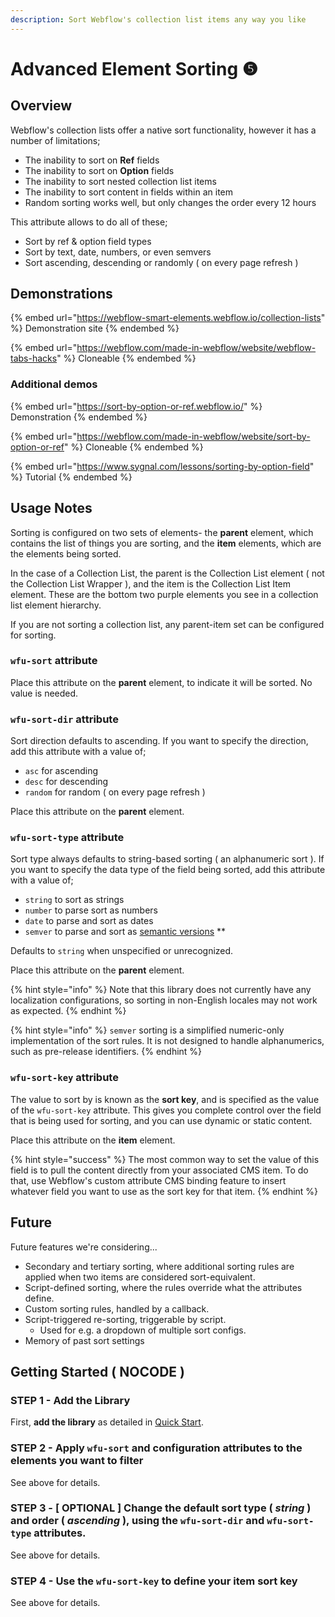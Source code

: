 ```yaml
---
description: Sort Webflow's collection list items any way you like
---
```


# Advanced Element Sorting ❺

## Overview

Webflow's collection lists offer a native sort functionality, however it has a number of limitations;&#x20;

* The inability to sort on **Ref** fields
* The inability to sort on **Option** fields
* The inability to sort nested collection list items
* The inability to sort content in fields within an item
* Random sorting works well, but only changes the order every 12 hours&#x20;

This attribute allows to do all of these;

* Sort by ref & option field types
* Sort by text, date, numbers, or even semvers
* Sort ascending, descending or randomly ( on every page refresh )

## Demonstrations

{% embed url="https://webflow-smart-elements.webflow.io/collection-lists" %}
Demonstration site
{% endembed %}

{% embed url="https://webflow.com/made-in-webflow/website/webflow-tabs-hacks" %}
Cloneable
{% endembed %}

### Additional demos

{% embed url="https://sort-by-option-or-ref.webflow.io/" %}
Demonstration
{% endembed %}

{% embed url="https://webflow.com/made-in-webflow/website/sort-by-option-or-ref" %}
Cloneable
{% endembed %}

{% embed url="https://www.sygnal.com/lessons/sorting-by-option-field" %}
Tutorial
{% endembed %}

## Usage Notes <a href="#usage-notes" id="usage-notes"></a>

Sorting is configured on two sets of elements- the **parent** element, which contains the list of things you are sorting, and the **item** elements, which are the elements being sorted.&#x20;

In the case of a Collection List, the parent is the Collection List element ( not the Collection List Wrapper ), and the item is the Collection List Item element. These are the bottom two purple elements you see in a collection list element hierarchy.

If you are not sorting a collection list, any parent-item set can be configured for sorting. &#x20;

### `wfu-sort` attribute <a href="#wfu-sort-attribute" id="wfu-sort-attribute"></a>

Place this attribute on the **parent** element, to indicate it will be sorted. No value is needed.&#x20;

### `wfu-sort-dir` attribute <a href="#wfu-sort-dir-attribute" id="wfu-sort-dir-attribute"></a>

Sort direction defaults to ascending. If you want to specify the direction, add this attribute with a value of;

* `asc` for ascending
* `desc` for descending
* `random` for random ( on every page refresh )

Place this attribute on the **parent** element.

### `wfu-sort-type` attribute <a href="#wfu-sort-type-attribute" id="wfu-sort-type-attribute"></a>

Sort type always defaults to string-based sorting ( an alphanumeric sort ). If you want to specify the data type of the field being sorted, add this attribute with a value of;

* `string` to sort as strings
* `number` to parse sort as numbers
* `date` to parse and sort as dates
* `semver` to parse and sort as [semantic versions](https://semver.org/) \*\*

Defaults to `string` when unspecified or unrecognized.

Place this attribute on the **parent** element.

{% hint style="info" %}
Note that this library does not currently have any localization configurations, so sorting in non-English locales may not work as expected.&#x20;
{% endhint %}

{% hint style="info" %}
`semver` sorting is a simplified numeric-only implementation of the sort rules. It is not designed to handle alphanumerics, such as pre-release identifiers.
{% endhint %}

### `wfu-sort-key` attribute <a href="#creating-your-sort-key" id="creating-your-sort-key"></a>

The value to sort by is known as the **sort key**, and is specified as the value of the `wfu-sort-key` attribute. This gives you complete control over the field that is being used for sorting, and you can use dynamic or static content.&#x20;

Place this attribute on the **item** element.

{% hint style="success" %}
The most common way to set the value of this field is to pull the content directly from your associated CMS item. To do that, use Webflow's custom attribute CMS binding feature to insert whatever field you want to use as the sort key for that item.&#x20;
{% endhint %}

## Future <a href="#getting-started-nocode" id="getting-started-nocode"></a>

Future features we're considering...

* Secondary and tertiary sorting, where additional sorting rules are applied when two items are considered sort-equivalent.
* Script-defined sorting, where the rules override what the attributes define.&#x20;
* Custom sorting rules, handled by a callback. &#x20;
* Script-triggered re-sorting, triggerable by script.&#x20;
  * Used for e.g. a dropdown of multiple sort configs. &#x20;
* Memory of past sort settings&#x20;

## Getting Started ( NOCODE ) <a href="#getting-started-nocode" id="getting-started-nocode"></a>

### STEP 1 - Add the Library <a href="#step-1---add-the-library" id="step-1---add-the-library"></a>

First, **add the library** as detailed in [Quick Start](quick-start.md).&#x20;

### STEP 2 - Apply `wfu-sort` and configuration attributes to the elements you want to filter <a href="#step-2---apply-wfu-sort-and-configuration-attributes-to-the-elements-you-want-to-filter" id="step-2---apply-wfu-sort-and-configuration-attributes-to-the-elements-you-want-to-filter"></a>

See above for details.

### STEP 3 - \[ OPTIONAL ] Change the default sort type ( _string_ ) and order ( _ascending_ ), using the `wfu-sort-dir` and `wfu-sort-type` attributes.

See above for details.

### STEP 4 - Use the `wfu-sort-key` to define your item sort key

See above for details.

